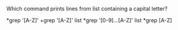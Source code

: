 Which command prints lines from list containing a capital letter?

   *grep '[A-Z]' 
   +grep '[A-Z]' list
   *grep '[0-9]...[A-Z]' list
   *grep [A-Z]
